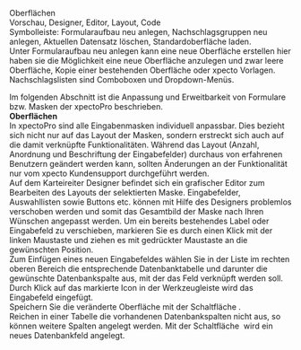 <!DOCTYPE html>
<html>
<head>
<meta charset="utf-8">
<meta name="viewport" content="width=device-width, initial-scale=1.0">
<title>200_Oberflächen_und_Nachschlagslisten.md</title>
<link rel="stylesheet" href="https://stackedit.io/res-min/themes/base.css" />
<script type="text/javascript" src="https://cdn.mathjax.org/mathjax/latest/MathJax.js?config=TeX-AMS_HTML"></script>
</head>
<body><div class="container"><p>Oberflächen <br>
Vorschau, Designer, Editor, Layout, Code <br>
Symbolleiste: Formularaufbau neu anlegen, Nachschlagsgruppen neu anlegen, Aktuellen Datensatz löschen, Standardoberfläche laden. <br>
Unter Formularaufbau neu anlegen kann eine neue Oberfläche erstellen hier haben sie die Möglichkeit eine neue Oberfläche anzulegen und zwar leere Oberfläche, Kopie einer bestehenden Oberfläche oder xpecto Vorlagen. <br>
Nachschlagslisten sind Comboboxen und  Dropdown-Menüs.</p>

<p>Im folgenden Abschnitt ist die Anpassung und Erweitbarkeit von Formulare bzw. Masken der xpectoPro beschrieben. <br>
<strong>Oberflächen</strong> <br>
In xpectoPro sind alle Eingabenmasken individuell anpassbar. Dies bezieht sich nicht nur auf das Layout der Masken, sondern erstreckt sich auch auf die damit verknüpfte Funktionalitäten. Während das Layout (Anzahl, Anordnung und Beschriftung der Eingabefelder) durchaus von erfahrenen Benutzern geändert werden kann, sollten Änderungen an der Funktionalität nur vom xpecto Kundensupport durchgeführt werden.  <br>
Auf dem Karteireiter Designer befindet sich ein grafischer Editor zum Bearbeiten des Layouts der selektierten Maske. Eingabefelder, Auswahllisten sowie Buttons etc. können mit Hilfe des Designers problemlos verschoben werden und somit das Gesamtbild der Maske nach Ihren Wünschen angepasst werden. Um ein bereits bestehendes Label oder Eingabefeld zu verschieben, markieren Sie es durch einen Klick mit der linken Maustaste und ziehen es mit gedrückter Maustaste an die gewünschten Position. <br>
Zum Einfügen eines neuen Eingabefeldes wählen Sie in der Liste im rechten oberen Bereich die entsprechende Datenbanktabelle und darunter die gewünschte Datenbankspalte aus, mit der das Feld verknüpft werden soll. Durch Klick auf das markierte Icon in der Werkzeugleiste wird das Eingabefeld eingefügt.  <br>
Speichern Sie die veränderte Oberfläche mit der Schaltfläche <img src="http://xpecto.github.io/docs/img/img_1424252432208.png" alt="" title="">.  <br>
Reichen in einer Tabelle die vorhandenen Datenbankspalten nicht aus, so können weitere Spalten angelegt werden. Mit der Schaltfläche <img src="http://xpecto.github.io/docs/img/img_1424252468984.png" alt="" title=""> wird ein neues Datenbankfeld angelegt.</p></div></body>
</html>